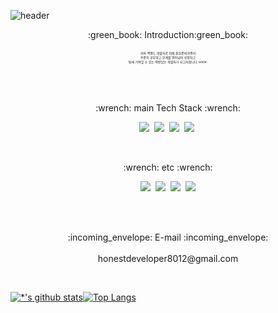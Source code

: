 ![header](https://capsule-render.vercel.app/api?type=waving&color=gradient&height=200&section=header&text=Junior%20Backend%20Developer!!&fontSize=50&animation=fadeIn&reversal=true&fontColor=d6ace6) 

<div align="center">:green_book:
Introduction:green_book:<br><br>
  <span style="font-size:5px">  
    자바 백엔드 개발자로 현재 취업준비하면서<br>
    꾸준히 공부하고 한계를 뛰어넘어 성장하고<br>
    팀에 기여할 수 있는 역량있는 개발자가 되고자합니다.:smile:</span>  
</div>

<br><br>
<p align="center">:wrench: main Tech Stack :wrench:</p>
<p align="center">
<img src="https://img.shields.io/badge/java-007396?style=for-the-badge&logo=java&logoColor=white">&nbsp;
<img src="https://img.shields.io/badge/-Spring-6DB33F?style=for-the-badge&logo=Spring&logoColor=white">&nbsp;
<img src="https://img.shields.io/badge/-MySQL-4479A1?style=for-the-badge&logo=MySQL&logoColor=white">&nbsp;
<img src="https://img.shields.io/badge/-Oracle-F80000?style=for-the-badge&logo=Oracle&logoColor=white">&nbsp;
</p>
<br>
<p align="center">:wrench: etc :wrench:</p>
<p align="center">
<img src="https://img.shields.io/badge/-HTML5-E34F26?style=flat-square&logo=HTML5&logoColor=white">&nbsp;
<img src="https://img.shields.io/badge/-CSS3-1572B6?style=flat-square&logo=CSS3&logoColor=white">&nbsp; 
<img src="https://img.shields.io/badge/-JavaScript-F7DF1E?style=flat-square&logo=JavaScript&logoColor=white">&nbsp;
<img src="https://img.shields.io/badge/jquery-0769AD?style=flat-square&logo=jquery&logoColor=white">
</p>

<br>
<p align="center"><br>
:incoming_envelope: E-mail :incoming_envelope: <br><br> 
honestdeveloper8012@gmail.com
</p>

<br>

[![*'s github stats](https://github-readme-stats.vercel.app/api?username=KuMinSoo)](https://github.com/KuMinSOO)[![Top Langs](https://github-readme-stats.vercel.app/api/top-langs/?username=KuMinSoo)](https://github.com/KuMinSoo/github-readme-stats)



